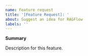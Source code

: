 ```yaml
---
name: Feature request
title: '[Feature Request]: '
about: Suggest an idea for RAGFlow
labels: ''
---
```


**Summary**

Description for this feature.